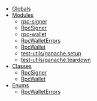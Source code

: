 * [Globals](globals.md)
* [Modules]()
  * [rpc-signer](modules/_rpc_signer_.md)
  * [RpcSigner](classes/_rpc_signer_.rpcsigner.md)
  * [rpc-wallet](modules/_rpc_wallet_.md)
  * [RpcWalletErrors](enums/_rpc_wallet_.rpcwalleterrors.md)
  * [RpcWallet](classes/_rpc_wallet_.rpcwallet.md)
  * [test-utils/ganache.setup](modules/_test_utils_ganache_setup_.md)
  * [test-utils/ganache.teardown](modules/_test_utils_ganache_teardown_.md)
* [Classes]()
  * [RpcSigner](classes/_rpc_signer_.rpcsigner.md)
  * [RpcWallet](classes/_rpc_wallet_.rpcwallet.md)
* [Enums]()
  * [RpcWalletErrors](enums/_rpc_wallet_.rpcwalleterrors.md)